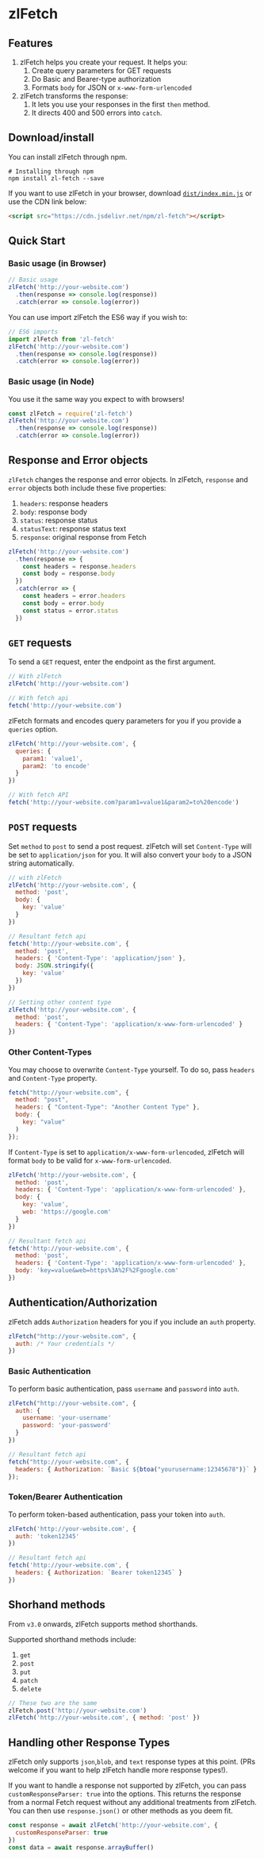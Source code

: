 <!-- Breaking Changes -->
<!-- 1. params -> queries -->
<!-- 2. Authorization -->
<!-- 3. No need to require btoa anymore -->
<!-- 4. Shorthands -->

# zlFetch

<!-- [![](https://data.jsdelivr.com/v1/package/npm/zl-fetch/badge)](https://www.jsdelivr.com/package/npm/zl-fetch) -->

## Features

1.  zlFetch helps you create your request. It helps you:
    1. Create query parameters for GET requests
    2. Do Basic and Bearer-type authorization
    3. Formats `body` for JSON or `x-www-form-urlencoded`
2.  zlFetch transforms the response:
    1.  It lets you use your responses in the first `then` method.
    2.  It directs 400 and 500 errors into `catch`.

## Download/install

You can install zlFetch through npm.

```
# Installing through npm
npm install zl-fetch --save
```

If you want to use zlFetch in your browser, download [`dist/index.min.js`](https://www.jsdelivr.com/package/npm/zl-fetch) or use the CDN link below:

```html
<script src="https://cdn.jsdelivr.net/npm/zl-fetch"></script>
```

## Quick Start

### Basic usage (in Browser)

```js
// Basic usage
zlFetch('http://your-website.com')
  .then(response => console.log(response))
  .catch(error => console.log(error))
```

You can use import zlFetch the ES6 way if you wish to:

```js
// ES6 imports
import zlFetch from 'zl-fetch'
zlFetch('http://your-website.com')
  .then(response => console.log(response))
  .catch(error => console.log(error))
```

### Basic usage (in Node)

You use it the same way you expect to with browsers!

```js
const zlFetch = require('zl-fetch')
zlFetch('http://your-website.com')
  .then(response => console.log(response))
  .catch(error => console.log(error))
```

## Response and Error objects

`zlFetch` changes the response and error objects. In zlFetch, `response` and `error` objects both include these five properties:

1.  `headers`: response headers
2.  `body`: response body
3.  `status`: response status
4.  `statusText`: response status text
5.  `response`: original response from Fetch

```js
zlFetch('http://your-website.com')
  .then(response => {
    const headers = response.headers
    const body = response.body
  })
  .catch(error => {
    const headers = error.headers
    const body = error.body
    const status = error.status
  })
```

## `GET` requests

To send a `GET` request, enter the endpoint as the first argument.

```js
// With zlFetch
zlFetch('http://your-website.com')

// With fetch api
fetch('http://your-website.com')
```

zlFetch formats and encodes query parameters for you if you provide a `queries` option.

```js
zlFetch('http://your-website.com', {
  queries: {
    param1: 'value1',
    param2: 'to encode'
  }
})

// With fetch API
fetch('http://your-website.com?param1=value1&param2=to%20encode')
```

## `POST` requests

Set `method` to `post` to send a post request. zlFetch will set `Content-Type` will be set to `application/json` for you. It will also convert your `body` to a JSON string automatically.

```js
// with zlFetch
zlFetch('http://your-website.com', {
  method: 'post',
  body: {
    key: 'value'
  }
})

// Resultant fetch api
fetch('http://your-website.com', {
  method: 'post',
  headers: { 'Content-Type': 'application/json' },
  body: JSON.stringify({
    key: 'value'
  })
})

// Setting other content type
zlFetch('http://your-website.com', {
  method: 'post',
  headers: { 'Content-Type': 'application/x-www-form-urlencoded' }
})
```

### Other Content-Types

You may choose to overwrite `Content-Type` yourself. To do so, pass `headers` and `Content-Type` property.

```js
fetch("http://your-website.com", {
  method: "post",
  headers: { "Content-Type": "Another Content Type" },
  body: {
    key: "value"
  )
});
```

If `Content-Type` is set to `application/x-www-form-urlencoded`, zlFetch will format `body` to be valid for `x-www-form-urlencoded`.

```js
zlFetch('http://your-website.com', {
  method: 'post',
  headers: { 'Content-Type': 'application/x-www-form-urlencoded' },
  body: {
    key: 'value',
    web: 'https://google.com'
  }
})

// Resultant fetch api
fetch('http://your-website.com', {
  method: 'post',
  headers: { 'Content-Type': 'application/x-www-form-urlencoded' },
  body: 'key=value&web=https%3A%2F%2Fgoogle.com'
})
```

## Authentication/Authorization

zlFetch adds `Authorization` headers for you if you include an `auth` property.

```js
zlFetch("http://your-website.com", {
  auth: /* Your credentials */
})
```

### Basic Authentication

To perform basic authentication, pass `username` and `password` into `auth`.

```js
zlFetch("http://your-website.com", {
  auth: {
    username: 'your-username'
    password: 'your-password'
  }
})

// Resultant fetch api
fetch("http://your-website.com", {
  headers: { Authorization: `Basic ${btoa("yourusername:12345678")}` }
});
```

### Token/Bearer Authentication

To perform token-based authentication, pass your token into `auth`.

```js
zlFetch('http://your-website.com', {
  auth: 'token12345'
})

// Resultant fetch api
fetch('http://your-website.com', {
  headers: { Authorization: `Bearer token12345` }
})
```

## Shorhand methods

From `v3.0` onwards, zlFetch supports method shorthands.

Supported shorthand methods include:

1. `get`
2. `post`
3. `put`
4. `patch`
5. `delete`

```js
// These two are the same
zlFetch.post('http://your-website.com')
zlFetch('http://your-website.com', { method: 'post' })
```

## Handling other Response Types

zlFetch only supports `json`,`blob`, and `text` response types at this point. (PRs welcome if you want to help zlFetch handle more response types!).

If you want to handle a response not supported by zlFetch, you can pass `customResponseParser: true` into the options. This returns the response from a normal Fetch request without any additional treatments from zlFetch. You can then use `response.json()` or other methods as you deem fit.

```js
const response = await zlFetch('http://your-website.com', {
  customResponseParser: true
})
const data = await response.arrayBuffer()
```
